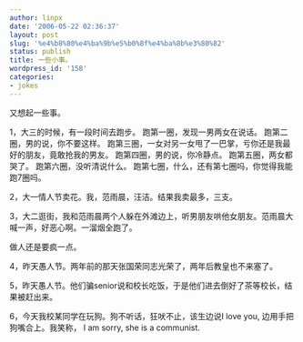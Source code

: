 ```yaml
---
author: linpx
date: '2006-05-22 02:36:37'
layout: post
slug: '%e4%b8%80%e4%ba%9b%e5%b0%8f%e4%ba%8b%e3%80%82'
status: publish
title: 一些小事。
wordpress_id: '158'
categories:
- jokes
---
```


又想起一些事。

1，大三的时候，有一段时间去跑步。 跑第一圈，发现一男两女在说话。 跑第二圈，男的说，你不要这样。
跑第三圈，一女对另一女甩了一巴掌，亏你还是我最好的朋友，竟敢抢我的男友。 跑第四圈，男的说，你冷静点。 跑第五圈，两女都哭了。 跑第六圈，没听清说什么。
跑第七圈，什么，还有第七圈吗，你觉得我能跑7圈吗。

2，大一情人节卖花。我，范雨晨，汪洁。结果我卖最多，三支。

3，大二逛街，我和范雨晨两个人躲在外滩边上，听男朋友哄他女朋友。范雨晨大喊一声，好恶心啊。一溜烟全跑了。

做人还是要疯一点。

4，昨天愚人节。两年前的那天张国荣同志光荣了，两年后教皇也不来塞了。

5，昨天愚人节。他们骗senior说和校长吃饭，于是他们进去倒好了茶等校长，结果被赶出来。

6，今天我校某同学在玩狗。狗不听话，狂吠不止，该生边说I love you, 边用手把狗嘴合上。我笑称， I am sorry, she is a
communist.

